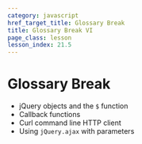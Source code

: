 ```yaml
---
category: javascript
href_target_title: Glossary Break
title: Glossary Break VI
page_class: lesson
lesson_index: 21.5
---
```


# Glossary Break

* jQuery objects and the `$` function
* Callback functions
* Curl command line HTTP client
* Using `jQuery.ajax` with parameters
